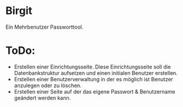 Birgit
======

Ein Mehrbenutzer Passworttool.

ToDo:
======
- Erstellen einer Einrichtungsseite. Diese Einrichtungsseite soll die Datenbankstruktur aufsetzen und einen initialen Benutzer erstellen.
- Erstellen einer Benutzerverwaltung in der es möglich ist Benutzer anzulegen oder zu löschen.
- Erstellen einer Seite auf der das eigene Passwort & Benutzername geändert werden kann.
